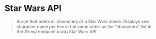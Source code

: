# Star Wars API

> Script that prints all characters of a Star Wars movie.
> Displays one character name per line in the same order as the
> “characters” list in the /films/ endpoint using
> Star Wars API
